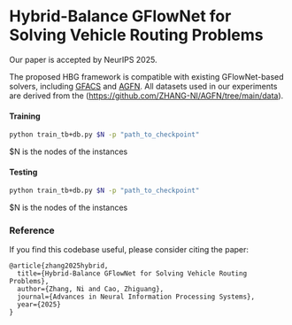 # Hybrid-Balance GFlowNet for Solving Vehicle Routing Problems

Our paper is accepted by NeurIPS 2025.

The proposed HBG framework is compatible with existing GFlowNet-based solvers, including [GFACS](https://github.com/ai4co/gfacs/tree/main?tab=readme-ov-file) and [AGFN](https://github.com/ZHANG-NI/AGFN ). All datasets used in our experiments are derived from the (https://github.com/ZHANG-NI/AGFN/tree/main/data).

#### Training

```bash
python train_tb+db.py $N -p "path_to_checkpoint"
```

$N is the nodes of the instances

#### Testing

```bash
python train_tb+db.py $N -p "path_to_checkpoint"
```

$N is the nodes of the instances

### **Reference**

If you find this codebase useful, please consider citing the paper:

```
@article{zhang2025hybrid,
  title={Hybrid-Balance GFlowNet for Solving Vehicle Routing Problems},
  author={Zhang, Ni and Cao, Zhiguang},
  journal={Advances in Neural Information Processing Systems},
  year={2025}
}
```



